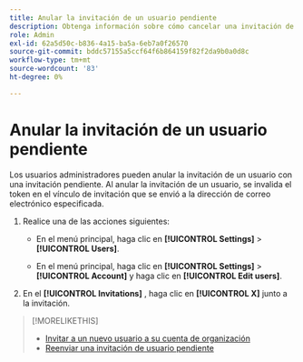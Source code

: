```yaml
---
title: Anular la invitación de un usuario pendiente
description: Obtenga información sobre cómo cancelar una invitación de usuario pendiente.
role: Admin
exl-id: 62a5d50c-b836-4a15-ba5a-6eb7a0f26570
source-git-commit: bddc57155a5ccf64f6b864159f82f2da9b0a0d8c
workflow-type: tm+mt
source-wordcount: '83'
ht-degree: 0%

---
```


# Anular la invitación de un usuario pendiente

Los usuarios administradores pueden anular la invitación de un usuario con una invitación pendiente. Al anular la invitación de un usuario, se invalida el token en el vínculo de invitación que se envió a la dirección de correo electrónico especificada.

1. Realice una de las acciones siguientes:

   * En el menú principal, haga clic en **[!UICONTROL Settings]** > **[!UICONTROL Users]**.

   * En el menú principal, haga clic en **[!UICONTROL Settings]** > **[!UICONTROL Account]** y haga clic en **[!UICONTROL Edit users]**.

1. En el **[!UICONTROL Invitations]** , haga clic en **[!UICONTROL X]** junto a la invitación.

>[!MORELIKETHIS]
>
>* [Invitar a un nuevo usuario a su cuenta de organización](user-invite.md)
>* [Reenviar una invitación de usuario pendiente](user-resend-invite.md)

<!-- >* [Edit User Permissions or Delete a User](user-edit.md) -->
